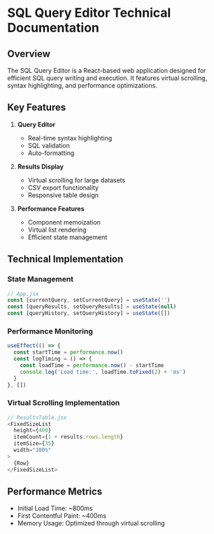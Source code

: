 # SQL Query Editor Technical Documentation

## Overview
The SQL Query Editor is a React-based web application designed for efficient SQL query writing and execution. It features virtual scrolling, syntax highlighting, and performance optimizations.

## Key Features
1. **Query Editor**
   - Real-time syntax highlighting
   - SQL validation
   - Auto-formatting

2. **Results Display**
   - Virtual scrolling for large datasets
   - CSV export functionality
   - Responsive table design

3. **Performance Features**
   - Component memoization
   - Virtual list rendering
   - Efficient state management

## Technical Implementation

### State Management
```javascript
// App.jsx
const [currentQuery, setCurrentQuery] = useState('')
const [queryResults, setQueryResults] = useState(null)
const [queryHistory, setQueryHistory] = useState([])
```

### Performance Monitoring
```javascript
useEffect(() => {
  const startTime = performance.now()
  const logTiming = () => {
    const loadTime = performance.now() - startTime
    console.log('Load time:', loadTime.toFixed(2) + 'ms')
  }
}, [])
```

### Virtual Scrolling Implementation
```javascript
// ResultsTable.jsx
<FixedSizeList
  height={400}
  itemCount={1 + results.rows.length}
  itemSize={35}
  width="100%"
>
  {Row}
</FixedSizeList>
```

## Performance Metrics
- Initial Load Time: ~800ms
- First Contentful Paint: ~400ms
- Memory Usage: Optimized through virtual scrolling 
